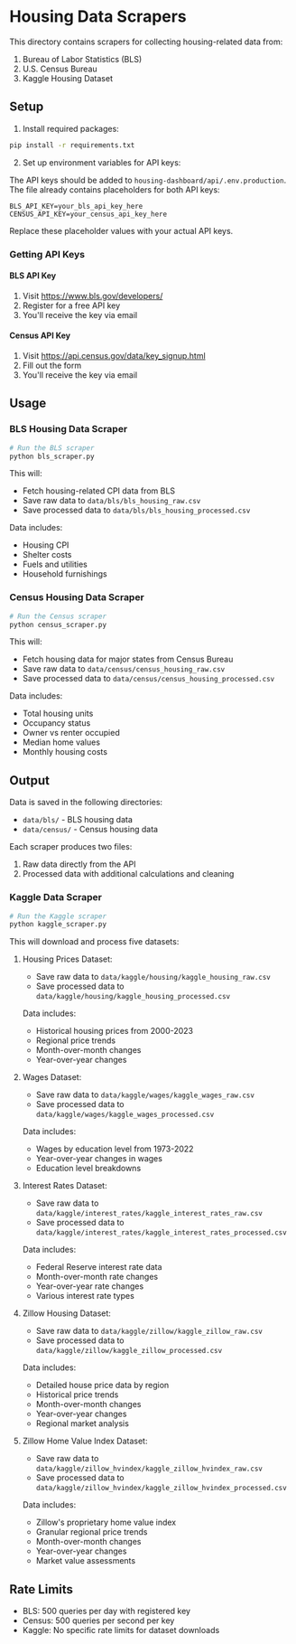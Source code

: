 # Housing Data Scrapers

This directory contains scrapers for collecting housing-related data from:
1. Bureau of Labor Statistics (BLS)
2. U.S. Census Bureau
3. Kaggle Housing Dataset

## Setup

1. Install required packages:
```bash
pip install -r requirements.txt
```

2. Set up environment variables for API keys:

The API keys should be added to `housing-dashboard/api/.env.production`. The file already contains placeholders for both API keys:
```
BLS_API_KEY=your_bls_api_key_here
CENSUS_API_KEY=your_census_api_key_here
```

Replace these placeholder values with your actual API keys.

### Getting API Keys

#### BLS API Key
1. Visit https://www.bls.gov/developers/
2. Register for a free API key
3. You'll receive the key via email

#### Census API Key
1. Visit https://api.census.gov/data/key_signup.html
2. Fill out the form
3. You'll receive the key via email

## Usage

### BLS Housing Data Scraper
```python
# Run the BLS scraper
python bls_scraper.py
```

This will:
- Fetch housing-related CPI data from BLS
- Save raw data to `data/bls/bls_housing_raw.csv`
- Save processed data to `data/bls/bls_housing_processed.csv`

Data includes:
- Housing CPI
- Shelter costs
- Fuels and utilities
- Household furnishings

### Census Housing Data Scraper
```python
# Run the Census scraper
python census_scraper.py
```

This will:
- Fetch housing data for major states from Census Bureau
- Save raw data to `data/census/census_housing_raw.csv`
- Save processed data to `data/census/census_housing_processed.csv`

Data includes:
- Total housing units
- Occupancy status
- Owner vs renter occupied
- Median home values
- Monthly housing costs

## Output

Data is saved in the following directories:
- `data/bls/` - BLS housing data
- `data/census/` - Census housing data

Each scraper produces two files:
1. Raw data directly from the API
2. Processed data with additional calculations and cleaning

### Kaggle Data Scraper
```python
# Run the Kaggle scraper
python kaggle_scraper.py
```

This will download and process five datasets:

1. Housing Prices Dataset:
   - Save raw data to `data/kaggle/housing/kaggle_housing_raw.csv`
   - Save processed data to `data/kaggle/housing/kaggle_housing_processed.csv`
   
   Data includes:
   - Historical housing prices from 2000-2023
   - Regional price trends
   - Month-over-month changes
   - Year-over-year changes

2. Wages Dataset:
   - Save raw data to `data/kaggle/wages/kaggle_wages_raw.csv`
   - Save processed data to `data/kaggle/wages/kaggle_wages_processed.csv`
   
   Data includes:
   - Wages by education level from 1973-2022
   - Year-over-year changes in wages
   - Education level breakdowns

3. Interest Rates Dataset:
   - Save raw data to `data/kaggle/interest_rates/kaggle_interest_rates_raw.csv`
   - Save processed data to `data/kaggle/interest_rates/kaggle_interest_rates_processed.csv`
   
   Data includes:
   - Federal Reserve interest rate data
   - Month-over-month rate changes
   - Year-over-year rate changes
   - Various interest rate types

4. Zillow Housing Dataset:
   - Save raw data to `data/kaggle/zillow/kaggle_zillow_raw.csv`
   - Save processed data to `data/kaggle/zillow/kaggle_zillow_processed.csv`
   
   Data includes:
   - Detailed house price data by region
   - Historical price trends
   - Month-over-month changes
   - Year-over-year changes
   - Regional market analysis

5. Zillow Home Value Index Dataset:
   - Save raw data to `data/kaggle/zillow_hvindex/kaggle_zillow_hvindex_raw.csv`
   - Save processed data to `data/kaggle/zillow_hvindex/kaggle_zillow_hvindex_processed.csv`
   
   Data includes:
   - Zillow's proprietary home value index
   - Granular regional price trends
   - Month-over-month changes
   - Year-over-year changes
   - Market value assessments

## Rate Limits

- BLS: 500 queries per day with registered key
- Census: 500 queries per second per key
- Kaggle: No specific rate limits for dataset downloads
